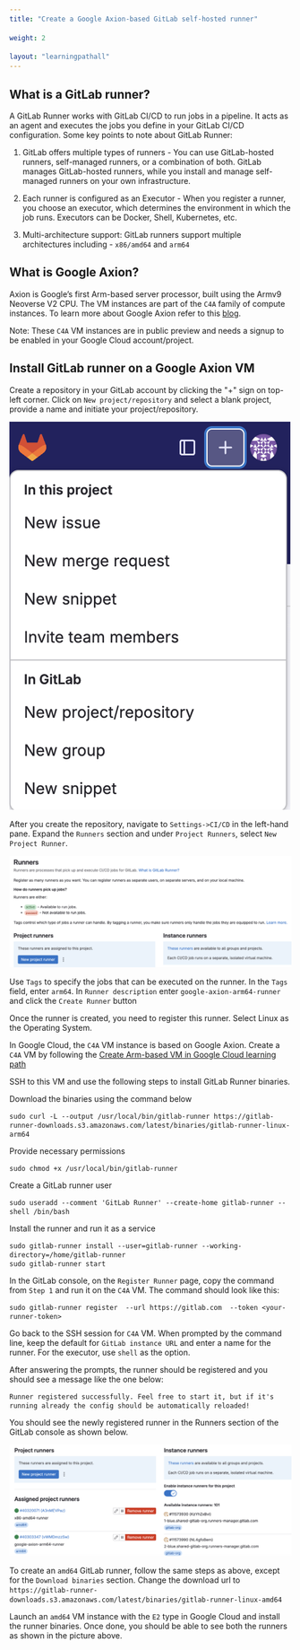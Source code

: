 ```yaml
---
title: "Create a Google Axion-based GitLab self-hosted runner"

weight: 2

layout: "learningpathall"
---
```


## What is a GitLab runner?
A GitLab Runner works with GitLab CI/CD to run jobs in a pipeline. It acts as an agent and executes the jobs you define in your GitLab CI/CD configuration. Some key points to note about GitLab Runner:

1. GitLab offers multiple types of runners - You can use GitLab-hosted runners, self-managed runners, or a combination of both. GitLab manages GitLab-hosted runners, while you install and manage self-managed runners on your own infrastructure.

2. Each runner is configured as an Executor - When you register a runner, you choose an executor, which determines the environment in which the job runs. Executors can be Docker, Shell, Kubernetes, etc.

3. Multi-architecture support: GitLab runners support multiple architectures including - `x86/amd64` and `arm64`

## What is Google Axion?
Axion is Google’s first Arm-based server processor, built using the Armv9 Neoverse V2 CPU. The VM instances are part of the `C4A` family of compute instances. To learn more about Google Axion refer to this [blog](https://cloud.google.com/blog/products/compute/introducing-googles-new-arm-based-cpu).

Note: These `C4A` VM instances are in public preview and needs a signup to be enabled in your Google Cloud account/project.

## Install GitLab runner on a Google Axion VM

Create a repository in your GitLab account by clicking the "+" sign on top-left corner. Click on `New project/repository` and select a blank project, provide a name and initiate your project/repository.

![repository #center](_images/repository.png)

After you create the repository, navigate to `Settings->CI/CD` in the left-hand pane. Expand the `Runners` section and under `Project Runners`, select `New Project Runner`.

![arm64-runner #center](_images/create-gitlab-runner.png)

Use `Tags` to specify the jobs that can be executed on the runner. In the `Tags` field, enter `arm64`. In `Runner description` enter `google-axion-arm64-runner` and click the `Create Runner` button

Once the runner is created, you need to register this runner. Select Linux as the Operating System.

In Google Cloud, the `C4A` VM instance is based on Google Axion. Create a `C4A` VM by following the [Create Arm-based VM in Google Cloud learning path](/learning-paths/servers-and-cloud-computing/csp/google/)

SSH to this VM and use the following steps to install GitLab Runner binaries.

Download the binaries using the command below

```console
sudo curl -L --output /usr/local/bin/gitlab-runner https://gitlab-runner-downloads.s3.amazonaws.com/latest/binaries/gitlab-runner-linux-arm64
```

Provide necessary permissions
```console
sudo chmod +x /usr/local/bin/gitlab-runner
```
Create a GitLab runner user
```console
sudo useradd --comment 'GitLab Runner' --create-home gitlab-runner --shell /bin/bash
```
Install the runner and run it as a service
```console
sudo gitlab-runner install --user=gitlab-runner --working-directory=/home/gitlab-runner
sudo gitlab-runner start
```
In the GitLab console, on the `Register Runner` page, copy the command from `Step 1` and run it on the `C4A` VM. The command should look like this:
```console
sudo gitlab-runner register  --url https://gitlab.com  --token <your-runner-token>
```
Go back to the SSH session for `C4A` VM. When prompted by the command line, keep the default for `GitLab instance URL` and enter a name for the runner. For the executor, use `shell` as the option.

After answering the prompts, the runner should be registered and you should see a message like the one below:

```output
Runner registered successfully. Feel free to start it, but if it's running already the config should be automatically reloaded!
```

You should see the newly registered runner in the Runners section of the GitLab console as shown below.

![registered-runner #center](_images/registered-runner.png)

To create an `amd64` GitLab runner, follow the same steps as above, except for the `Download binaries` section. Change the download url to `https://gitlab-runner-downloads.s3.amazonaws.com/latest/binaries/gitlab-runner-linux-amd64`

Launch an `amd64` VM instance with the `E2` type in Google Cloud and install the runner binaries. Once done, you should be able to see both the runners as shown in the picture above.

